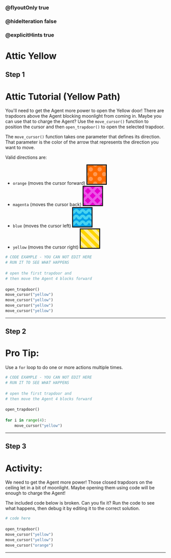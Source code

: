 ### @flyoutOnly true
### @hideIteration false
### @explicitHints true

# Attic Yellow

## Step 1
# Attic Tutorial (Yellow Path)

You'll need to get the Agent more power to open the Yellow door! There are trapdoors above the Agent blocking moonlight from coming in. Maybe you can use that to charge the Agent? Use the `move_cursor()` function to position the cursor and then `open_trapdoor()` to open the selected trapdoor.

The `move_cursor()` function takes one parameter that defines its direction. That parameter is the color of the arrow that represents the direction you want to move.

Valid directions are:
- `orange` (moves the cursor forward) ![Orange Arrow](img/orange_arrow.png "Orange Arrow")
- `magenta` (moves the cursor back)  ![Magenta Arrow](img/magenta_arrow.png "Magenta Arrow")
- `blue` (moves the cursor left)  ![Blue Arrow](img/blue_arrow.png "Blue Arrow")
- `yellow` (moves the cursor right)  ![Yellow Arrow](img/yellow_arrow.png "Yellow Arrow")

```python
# CODE EXAMPLE - YOU CAN NOT EDIT HERE
# RUN IT TO SEE WHAT HAPPENS

# open the first trapdoor and
# then move the Agent 4 blocks forward

open_trapdoor()
move_cursor("yellow")
move_cursor("yellow")
move_cursor("yellow")
move_cursor("yellow")
```

---

## Step 2
# Pro Tip:

Use a `for` loop to do one or more actions multiple times.

```python
# CODE EXAMPLE - YOU CAN NOT EDIT HERE
# RUN IT TO SEE WHAT HAPPENS

# open the first trapdoor and
# then move the Agent 4 blocks forward

open_trapdoor()

for i in range(4):
    move_cursor("yellow")
```

---

## Step 3
# Activity:

We need to get the Agent more power! Those closed trapdoors on the ceiling let in a bit of moonlight. Maybe opening them using code will be enough to charge the Agent! 

The included code below is broken. Can you fix it? Run the code to see what happens, then debug it by editing it to the correct solution.

```python
# code here

open_trapdoor()
move_cursor("yellow")
move_cursor("yellow")
move_cursor("orange")
```

---

